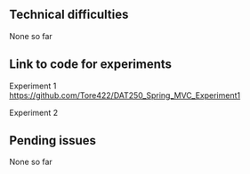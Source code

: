 Technical difficulties
-----------------------

None so far





Link to code for experiments
------------------------------



Experiment 1<br>
https://github.com/Tore422/DAT250_Spring_MVC_Experiment1



Experiment 2<br>






Pending issues
---------------


None so far




